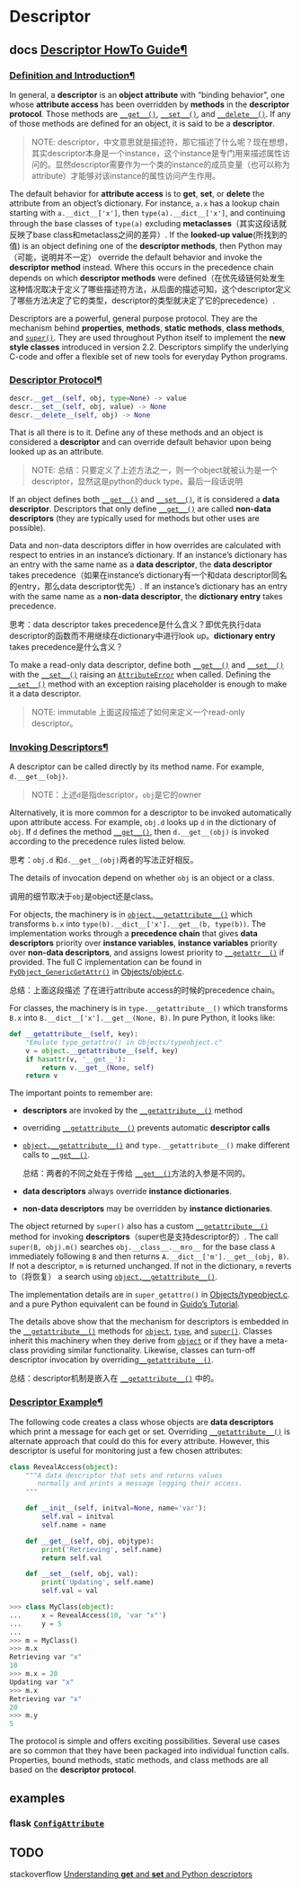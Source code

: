 # Descriptor 

## docs [Descriptor HowTo Guide](https://docs.python.org/3/howto/descriptor.html#id1)[¶](https://docs.python.org/3/howto/descriptor.html#descriptor-howto-guide)

### [Definition and Introduction](https://docs.python.org/3/howto/descriptor.html#id3)[¶](https://docs.python.org/3/howto/descriptor.html#definition-and-introduction)

In general, a **descriptor** is an **object attribute** with “binding behavior”, one whose **attribute access** has been overridden by **methods** in the **descriptor protocol**. Those methods are [`__get__()`](https://docs.python.org/3/reference/datamodel.html#object.__get__), [`__set__()`](https://docs.python.org/3/reference/datamodel.html#object.__set__), and [`__delete__()`](https://docs.python.org/3/reference/datamodel.html#object.__delete__). If any of those methods are defined for an object, it is said to be a **descriptor**.

> NOTE: descriptor，中文意思就是描述符，那它描述了什么呢？现在想想，其实descriptor本身是一个instance，这个instance是专门用来描述属性访问的。显然descriptor需要作为一个类的instance的成员变量（也可以称为attribute）才能够对该instance的属性访问产生作用。

The default behavior for **attribute access** is to **get**, **set**, or **delete** the attribute from an object’s dictionary. For instance, `a.x` has a lookup chain starting with `a.__dict__['x']`, then `type(a).__dict__['x']`, and continuing through the base classes of `type(a)` excluding **metaclasses**（其实这段话就反映了base class和metaclass之间的差异）. If the **looked-up value**(所找到的值) is an object defining one of the **descriptor methods**, then Python may（可能，说明并不一定） override the default behavior and invoke the **descriptor method** instead. Where this occurs in the precedence chain depends on which **descriptor methods** were defined（在优先级链何处发生这种情况取决于定义了哪些描述符方法，从后面的描述可知，这个descriptor定义了哪些方法决定了它的类型，descriptor的类型就决定了它的precedence）.

Descriptors are a powerful, general purpose protocol. They are the mechanism behind **properties**, **methods**, **static methods**, **class methods**, and [`super()`](https://docs.python.org/3/library/functions.html#super). They are used throughout Python itself to implement the **new style classes** introduced in version 2.2. Descriptors simplify the underlying C-code and offer a flexible set of new tools for everyday Python programs.

### [Descriptor Protocol](https://docs.python.org/3/howto/descriptor.html#id4)[¶](https://docs.python.org/3/howto/descriptor.html#descriptor-protocol)

```python
descr.__get__(self, obj, type=None) -> value
descr.__set__(self, obj, value) -> None
descr.__delete__(self, obj) -> None
```

That is all there is to it. Define any of these methods and an object is considered a **descriptor** and can override default behavior upon being looked up as an attribute.

> NOTE: 总结：只要定义了上述方法之一，则一个object就被认为是一个descriptor，显然这是python的duck type。最后一段话说明

If an object defines both [`__get__()`](https://docs.python.org/3/reference/datamodel.html#object.__get__) and [`__set__()`](https://docs.python.org/3/reference/datamodel.html#object.__set__), it is considered a **data descriptor**. Descriptors that only define [`__get__()`](https://docs.python.org/3/reference/datamodel.html#object.__get__) are called **non-data descriptors** (they are typically used for methods but other uses are possible).

Data and non-data descriptors differ in how overrides are calculated with respect to entries in an instance’s dictionary. If an instance’s dictionary has an entry with the same name as a **data descriptor**, the **data descriptor** takes precedence（如果在instance’s dictionary有一个和data descriptor同名的entry，那么data descriptor优先）. If an instance’s dictionary has an entry with the same name as a **non-data descriptor**, the **dictionary entry** takes precedence.

思考：data descriptor takes precedence是什么含义？即优先执行data descriptor的函数而不用继续在dictionary中进行look up。**dictionary entry** takes precedence是什么含义？

To make a read-only data descriptor, define both [`__get__()`](https://docs.python.org/3/reference/datamodel.html#object.__get__) and [`__set__()`](https://docs.python.org/3/reference/datamodel.html#object.__set__) with the [`__set__()`](https://docs.python.org/3/reference/datamodel.html#object.__set__) raising an [`AttributeError`](https://docs.python.org/3/library/exceptions.html#AttributeError) when called. Defining the [`__set__()`](https://docs.python.org/3/reference/datamodel.html#object.__set__) method with an exception raising placeholder is enough to make it a data descriptor.

> NOTE: immutable 上面这段描述了如何来定义一个read-only descriptor。

### [Invoking Descriptors](https://docs.python.org/3/howto/descriptor.html#id5)[¶](https://docs.python.org/3/howto/descriptor.html#invoking-descriptors)

A descriptor can be called directly by its method name. For example, `d.__get__(obj)`.

> NOTE：上述`d`是指descriptor，`obj`是它的owner

Alternatively, it is more common for a descriptor to be invoked automatically upon attribute access. For example, `obj.d` looks up `d` in the dictionary of `obj`. If `d` defines the method [`__get__()`](https://docs.python.org/3/reference/datamodel.html#object.__get__), then `d.__get__(obj)` is invoked according to the precedence rules listed below.

思考：`obj.d` 和`d.__get__(obj)`两者的写法正好相反。

The details of invocation depend on whether `obj` is an object or a class.

调用的细节取决于`obj`是object还是class。

For objects, the machinery is in [`object.__getattribute__()`](https://docs.python.org/3/reference/datamodel.html#object.__getattribute__) which transforms `b.x` into `type(b).__dict__['x'].__get__(b, type(b))`. The implementation works through a **precedence chain** that gives **data descriptors** priority over **instance variables**, **instance variables** priority over **non-data descriptors**, and assigns lowest priority to [`__getattr__()`](https://docs.python.org/3/reference/datamodel.html#object.__getattr__) if provided. The full C implementation can be found in [`PyObject_GenericGetAttr()`](https://docs.python.org/3/c-api/object.html#c.PyObject_GenericGetAttr) in [Objects/object.c](https://github.com/python/cpython/tree/3.7/Objects/object.c).

总结：上面这段描述 了在进行attribute access的时候的precedence chain。

For classes, the machinery is in `type.__getattribute__()` which transforms `B.x` into `B.__dict__['x'].__get__(None, B)`. In pure Python, it looks like:

```python
def __getattribute__(self, key):
    "Emulate type_getattro() in Objects/typeobject.c"
    v = object.__getattribute__(self, key)
    if hasattr(v, '__get__'):
        return v.__get__(None, self)
    return v
```

The important points to remember are:

- **descriptors** are invoked by the [`__getattribute__()`](https://docs.python.org/3/reference/datamodel.html#object.__getattribute__) method

- overriding [`__getattribute__()`](https://docs.python.org/3/reference/datamodel.html#object.__getattribute__) prevents automatic **descriptor calls**

- [`object.__getattribute__()`](https://docs.python.org/3/reference/datamodel.html#object.__getattribute__) and `type.__getattribute__()` make different calls to [`__get__()`](https://docs.python.org/3/reference/datamodel.html#object.__get__).

  总结：两者的不同之处在于传给 [`__get__()`](https://docs.python.org/3/reference/datamodel.html#object.__get__)方法的入参是不同的。

- **data descriptors** always override **instance dictionaries**.

- **non-data descriptors** may be overridden by **instance dictionaries**.

The object returned by `super()` also has a custom [`__getattribute__()`](https://docs.python.org/3/reference/datamodel.html#object.__getattribute__) method for invoking **descriptors**（super也是支持descriptor的）. The call `super(B, obj).m()` searches `obj.__class__.__mro__` for the base class `A` immediately following `B` and then returns `A.__dict__['m'].__get__(obj, B)`. If not a descriptor, `m` is returned unchanged. If not in the dictionary, `m` reverts to（将恢复） a search using [`object.__getattribute__()`](https://docs.python.org/3/reference/datamodel.html#object.__getattribute__).

The implementation details are in `super_getattro()` in [Objects/typeobject.c](https://github.com/python/cpython/tree/3.7/Objects/typeobject.c). and a pure Python equivalent can be found in [Guido’s Tutorial](https://www.python.org/download/releases/2.2.3/descrintro/#cooperation).

The details above show that the mechanism for descriptors is embedded in the [`__getattribute__()`](https://docs.python.org/3/reference/datamodel.html#object.__getattribute__) methods for [`object`](https://docs.python.org/3/library/functions.html#object), [`type`](https://docs.python.org/3/library/functions.html#type), and [`super()`](https://docs.python.org/3/library/functions.html#super). Classes inherit this machinery when they derive from [`object`](https://docs.python.org/3/library/functions.html#object) or if they have a meta-class providing similar functionality. Likewise, classes can turn-off descriptor invocation by overriding[`__getattribute__()`](https://docs.python.org/3/reference/datamodel.html#object.__getattribute__).

总结：descriptor机制是嵌入在 [`__getattribute__()`](https://docs.python.org/3/reference/datamodel.html#object.__getattribute__) 中的。

### [Descriptor Example](https://docs.python.org/3/howto/descriptor.html#id6)[¶](https://docs.python.org/3/howto/descriptor.html#descriptor-example)

The following code creates a class whose objects are **data descriptors** which print a message for each get or set. Overriding [`__getattribute__()`](https://docs.python.org/3/reference/datamodel.html#object.__getattribute__) is alternate approach that could do this for every attribute. However, this descriptor is useful for monitoring just a few chosen attributes:

```python
class RevealAccess(object):
    """A data descriptor that sets and returns values
       normally and prints a message logging their access.
    """

    def __init__(self, initval=None, name='var'):
        self.val = initval
        self.name = name

    def __get__(self, obj, objtype):
        print('Retrieving', self.name)
        return self.val

    def __set__(self, obj, val):
        print('Updating', self.name)
        self.val = val

>>> class MyClass(object):
...     x = RevealAccess(10, 'var "x"')
...     y = 5
...
>>> m = MyClass()
>>> m.x
Retrieving var "x"
10
>>> m.x = 20
Updating var "x"
>>> m.x
Retrieving var "x"
20
>>> m.y
5
```

The protocol is simple and offers exciting possibilities. Several use cases are so common that they have been packaged into individual function calls. Properties, bound methods, static methods, and class methods are all based on the **descriptor protocol**.



## examples

### flask [`ConfigAttribute`](https://github.com/pallets/flask/blob/main/src/flask/config.py#L9)


## TODO

stackoverflow [Understanding __get__ and __set__ and Python descriptors](https://stackoverflow.com/questions/3798835/understanding-get-and-set-and-python-descriptors)